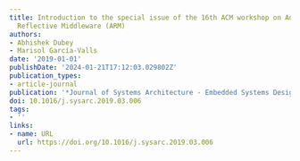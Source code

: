 ```yaml
---
title: Introduction to the special issue of the 16th ACM workshop on Adaptive and
  Reflective Middleware (ARM)
authors:
- Abhishek Dubey
- Marisol García-Valls
date: '2019-01-01'
publishDate: '2024-01-21T17:12:03.029802Z'
publication_types:
- article-journal
publication: '*Journal of Systems Architecture - Embedded Systems Design*'
doi: 10.1016/j.sysarc.2019.03.006
tags:
- ''
links:
- name: URL
  url: https://doi.org/10.1016/j.sysarc.2019.03.006
---
```

